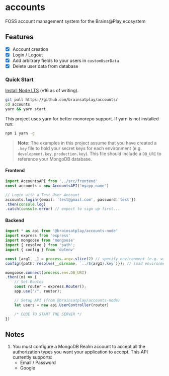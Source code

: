 # accounts
 FOSS account management system for the Brains@Play ecosystem


## Features
- [x] Account creation
- [x] Login / Logout
- [x] Add arbitrary fields to your users in `customUserData`
- [x] Delete user data from database

### Quick Start
[Install Node LTS](https://nodejs.org/en/download/) (v16 as of writing).

```sh
git pull https://github.com/brainsatplay/accounts/
cd accounts
yarn && yarn start
```
This project uses yarn for better monorepo support. If yarn is not installed run:

```sh
npm i yarn -g
```

> **Note:** The examples in this project assume that you have created a `.key` file to hold your secret keys for each environment (e.g. `development.key`, `production.key`). This file should include a `DB_URI` to reference your MongoDB database.

#### Frontend
```typescript
import AccountsAPI from '../src/frontend'
const accounts = new AccountsAPI("myapp-name")

// Login with a Test User Account
accounts.login({email: 'test@gmail.com', password:'test'})
.then(console.log)
.catch(console.error) // expect to sign up first...

```


#### Backend
```typescript
import * as api from '@brainsatplay/accounts-node'
import express from 'express'
import mongoose from 'mongoose'
import { resolve } from 'path';
import { config } from 'dotenv'

const [arg1, _] = process.argv.slice(2) // specify environment (e.g. with first argument)
config({path: resolve(__dirname, `../${arg1}.key`)}); // load environment variables

mongoose.connect(process.env.DB_URI)
.then((m) => {
    // Set Routes
    const router = express.Router();
    app.use("/", router);

    // Setup API (from @brainsatplay/accounts-node)
    let users = new api.UserController(router)

    /* CODE TO START THE SERVER */
})
```

## Notes
1. You must configure a MongoDB Realm account to accept all the authorization types you want your application to accept. This API currently supports: 
    - Email / Password
    - Google
